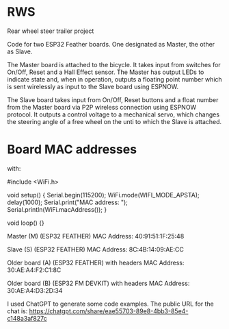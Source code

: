 # RWS
Rear wheel steer trailer project

Code for two ESP32 Feather boards. One designated as Master, the other as Slave.

The Master board is attached to the bicycle. It takes input from switches for On/Off, Reset and a Hall Effect sensor. The Master has output LEDs to indicate state and, when in operation, outputs a floating point number which is sent wirelessly as input to the Slave board using ESPNOW.

The Slave board takes input from On/Off, Reset buttons and a float number from the Master board via P2P wireless connection using ESPNOW protocol. It outputs a control voltage to a mechanical servo, which changes the steering angle of a free wheel on the unti to which the Slave is attached.


# Board MAC addresses

with:

#include <WiFi.h>

void setup() {
  Serial.begin(115200);
  WiFi.mode(WIFI_MODE_APSTA);
  delay(1000);
  Serial.print("MAC address: "); Serial.println(WiFi.macAddress());
}

void loop() {}

Master (M) (ESP32 FEATHER) MAC Address: 40:91:51:1F:25:48

Slave (S) (ESP32 FEATHER) MAC Address: 8C:4B:14:09:AE:CC

Older board (A) (ESP32 FEATHER) with headers MAC Address: 30:AE:A4:F2:C1:8C

Older board (B) (ESP32 FM DEVKIT) with headers MAC Address: 30:AE:A4:D3:2D:34

I used ChatGPT to generate some code examples. The public URL for the chat is: https://chatgpt.com/share/eae55703-89e8-4bb3-85e4-c148a3af827c
